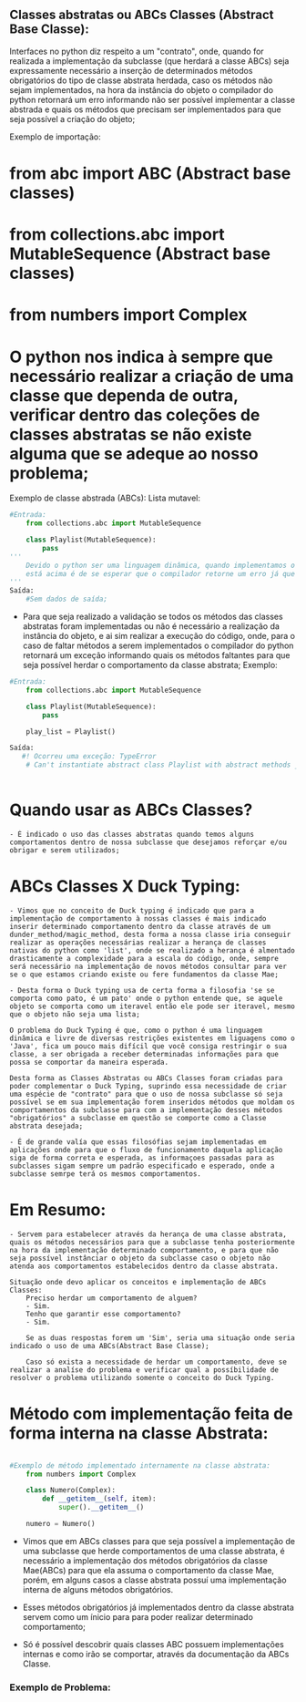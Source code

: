     
## Classes abstratas ou ABCs Classes (Abstract Base Classe):

Interfaces no python diz respeito a um "contrato", onde, quando for realizada a implementação da subclasse (que herdará a classe ABCs) seja expressamente necessário a inserção de determinados métodos obrigatórios do tipo de classe abstrata herdada, caso os métodos não sejam implementados, na hora da instância do objeto o compilador do python retornará um erro informando não ser possível implementar a classe abstrada e quais os métodos que precisam ser implementados para que seja possível a criação do objeto;

Exemplo de importação:
#   from abc import ABC (Abstract base classes)
#   from collections.abc import MutableSequence (Abstract base classes)
#   from numbers import Complex


# O python nos indica à sempre que necessário realizar a criação de uma classe que dependa de outra, verificar dentro das coleções de classes abstratas se não existe alguma que se adeque ao nosso problema;


Exemplo de classe abstrada (ABCs):
    Lista mutavel:
```python
#Entrada:
    from collections.abc import MutableSequence

    class Playlist(MutableSequence):
        pass
'''
    Devido o python ser uma linguagem dinâmica, quando implementamos o conceito de classes abstratas, se executarmos o código da maneira que 
    está acima é de se esperar que o compilador retorne um erro já que a subclasse Playlist não implementa nenhum método da classe abstrata MutableSequence, porém, devido o python ser uma linguagem compilada e dinâmica, ao executarmos esse código o compilador não retornará nenhum erro.
'''
Saída:
    #Sem dados de saída;

``` 

- Para que seja realizado a validação se todos os métodos das classes abstratas foram implementadas ou não é necessário a realização da instância do objeto, e ai sim realizar a execução do código, onde, para o caso de faltar métodos a serem implementados o compilador do python retornará um exceção informando quais os métodos faltantes para que seja possível herdar o comportamento da classe abstrata;
Exemplo:

```python
#Entrada:
    from collections.abc import MutableSequence

    class Playlist(MutableSequence):
        pass

    play_list = Playlist()

Saída:
   #! Ocorreu uma exceção: TypeError
    # Can't instantiate abstract class Playlist with abstract methods __delitem__, __getitem__, __len__, __setitem__, insert
    
``` 

# Quando usar as ABCs Classes?

    - É indicado o uso das classes abstratas quando temos alguns comportamentos dentro de nossa subclasse que desejamos reforçar e/ou obrigar e serem utilizados;

# ABCs Classes X Duck Typing:

    - Vimos que no conceito de Duck typing é indicado que para a implementação de comportamento à nossas classes é mais indicado inserir determinado comportamento dentro da classe através de um dunder_method/magic_method, desta forma a nossa classe iria conseguir realizar as operações necessárias realizar a herança de classes nativas do python como 'list', onde se realizado a herança é almentado drasticamente a complexidade para a escala do código, onde, sempre será necessário na implementação de novos métodos consultar para ver se o que estamos criando existe ou fere fundamentos da classe Mae;
    
    - Desta forma o Duck typing usa de certa forma a filosofia 'se se comporta como pato, é um pato' onde o python entende que, se aquele objeto se comporta como um iteravel então ele pode ser iteravel, mesmo que o objeto não seja uma lista;

    O problema do Duck Typing é que, como o python é uma linguagem dinâmica e livre de diversas restrições existentes em liguagens como o 'Java', fica um pouco mais difícil que você consiga restringir o sua classe, a ser obrigada a receber determinadas informações para que possa se comportar da maneira esperada.

    Desta forma as Classes Abstratas ou ABCs Classes foram criadas para poder complementar o Duck Typing, suprindo essa necessidade de criar uma espécie de "contrato" para que o uso de nossa subclasse só seja possível se em sua implementação forem inseridos métodos que moldam os comportamentos da subclasse para com a implementação desses métodos "obrigatórios" a subclasse em questão se comporte como a Classe abstrata desejada;

    - É de grande valía que essas filosófias sejam implementadas em aplicações onde para que o fluxo de funcionamento daquela aplicação siga de forma correta e esperada, as informaçoes passadas para as subclasses sigam sempre um padrão especificado e esperado, onde a subclasse semrpe terá os mesmos comportamentos.

# Em Resumo:
    - Servem para estabelecer através da herança de uma classe abstrata, quais os métodos necessários para que a subclasse tenha posteriormente na hora da implementação determinado comportamento, e para que não seja possível instânciar o objeto da subclasse caso o objeto não atenda aos comportamentos estabelecidos dentro da classe abstrata.

    Situação onde devo aplicar os conceitos e implementação de ABCs Classes:
        Preciso herdar um comportamento de alguem?
        - Sim.
        Tenho que garantir esse comportamento?
        - Sim.

        Se as duas respostas forem um 'Sim', seria uma situação onde seria indicado o uso de uma ABCs(Abstract Base Classe);

        Caso só exista a necessidade de herdar um comportamento, deve se realizar a analíse do problema e verificar qual a possíbilidade de resolver o problema utilizando somente o conceito do Duck Typing.

# Método com implementação feita de forma interna na classe Abstrata:
```python

#Exemplo de método implementado internamente na classe abstrata:
    from numbers import Complex

    class Numero(Complex):
        def __getitem__(self, item):
            super().__getitem__()

    numero = Numero()    
``` 

- Vimos que em ABCs classes para que seja possível a implementação de uma subclasse que herde comportamentos de uma classe abstrata, é necessário a implementação dos métodos obrigatórios da classe Mae(ABCs) para que ela assuma o comportamento da classe Mae, porém, em alguns casos a classe abstrata possuí uma implementação interna de alguns métodos obrigatórios.

- Esses métodos obrigatórios já implementados dentro da classe abstrata servem como um ínicio para para poder realizar determinado comportamento;

- Só é possível descobrir quais classes ABC possuem implementações internas e como irão se comportar, através da documentação da ABCs Classe.

### Exemplo de Problema:

